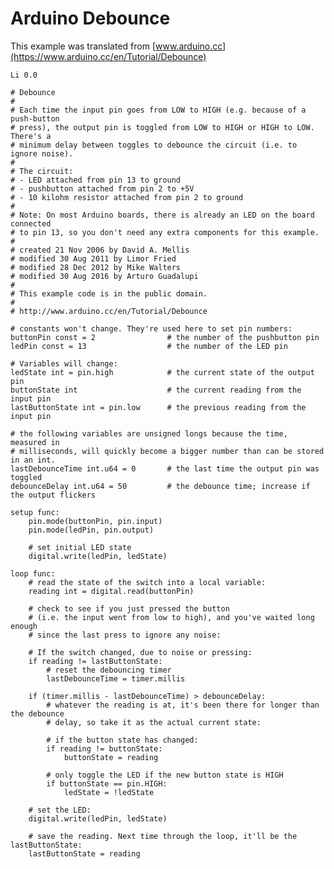 # Arduino Debounce

This example was translated from [www.arduino.cc](https://www.arduino.cc/en/Tutorial/Debounce)

    Li 0.0
    
    # Debounce
    #
    # Each time the input pin goes from LOW to HIGH (e.g. because of a push-button
    # press), the output pin is toggled from LOW to HIGH or HIGH to LOW. There's a
    # minimum delay between toggles to debounce the circuit (i.e. to ignore noise).
    #
    # The circuit:
    # - LED attached from pin 13 to ground
    # - pushbutton attached from pin 2 to +5V
    # - 10 kilohm resistor attached from pin 2 to ground
    #
    # Note: On most Arduino boards, there is already an LED on the board connected
    # to pin 13, so you don't need any extra components for this example.
    #
    # created 21 Nov 2006 by David A. Mellis
    # modified 30 Aug 2011 by Limor Fried
    # modified 28 Dec 2012 by Mike Walters
    # modified 30 Aug 2016 by Arturo Guadalupi
    #
    # This example code is in the public domain.
    #
    # http://www.arduino.cc/en/Tutorial/Debounce
    
    # constants won't change. They're used here to set pin numbers:
    buttonPin const = 2                # the number of the pushbutton pin
    ledPin const = 13                  # the number of the LED pin
    
    # Variables will change:
    ledState int = pin.high            # the current state of the output pin
    buttonState int                    # the current reading from the input pin
    lastButtonState int = pin.low      # the previous reading from the input pin
    
    # the following variables are unsigned longs because the time, measured in
    # milliseconds, will quickly become a bigger number than can be stored in an int.
    lastDebounceTime int.u64 = 0       # the last time the output pin was toggled
    debounceDelay int.u64 = 50         # the debounce time; increase if the output flickers
    
    setup func:
        pin.mode(buttonPin, pin.input)
        pin.mode(ledPin, pin.output)
        
        # set initial LED state
        digital.write(ledPin, ledState)
    
    loop func:
        # read the state of the switch into a local variable:
        reading int = digital.read(buttonPin)
        
        # check to see if you just pressed the button
        # (i.e. the input went from low to high), and you've waited long enough
        # since the last press to ignore any noise:
        
        # If the switch changed, due to noise or pressing:
        if reading != lastButtonState:
            # reset the debouncing timer
            lastDebounceTime = timer.millis
        
        if (timer.millis - lastDebounceTime) > debounceDelay:
            # whatever the reading is at, it's been there for longer than the debounce
            # delay, so take it as the actual current state:
            
            # if the button state has changed:
            if reading != buttonState:
                buttonState = reading
            
            # only toggle the LED if the new button state is HIGH
            if buttonState == pin.HIGH:
                ledState = !ledState
        
        # set the LED:
        digital.write(ledPin, ledState)
        
        # save the reading. Next time through the loop, it'll be the lastButtonState:
        lastButtonState = reading
